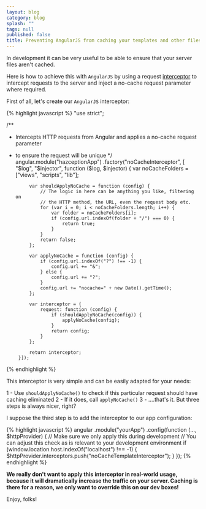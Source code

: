 ```yaml
---
layout: blog
category: blog
splash: ""
tags: null
published: false
title: Preventing AngularJS from caching your templates and other files
---
```


In development it can be very useful to be able to ensure that your server files aren't cached.

Here is how to achieve this with `AngularJS` by using a request [interceptor](https://docs.angularjs.org/api/ng/service/$http#interceptors) to intercept requests to the server and inject a no-cache request parameter where required.

First of all, let's create our `AngularJS` interceptor:

{% highlight javascript %}
"use strict";

/**
 * Intercepts HTTP requests from Angular and applies a no-cache request parameter
 * to ensure the request will be unique
 */
angular.module("hazceptionApp")
    .factory("noCacheInterceptor", [
        "$log", "$injector", function ($log, $injector) {
            var noCacheFolders = ["views", "scripts", "lib"];

            var shouldApplyNoCache = function (config) {
                // The logic in here can be anything you like, filtering on
                // the HTTP method, the URL, even the request body etc.
                for (var i = 0; i < noCacheFolders.length; i++) {
                    var folder = noCacheFolders[i];
                    if (config.url.indexOf(folder + "/") === 0) {
                        return true;
                    }
                }
                return false;
            };

            var applyNoCache = function (config) {
                if (config.url.indexOf("?") !== -1) {
                    config.url += "&";
                } else {
                    config.url += "?";
                }
                config.url += "nocache=" + new Date().getTime();
            };

            var interceptor = {
                request: function (config) {
                    if (shouldApplyNoCache(config)) {
                        applyNoCache(config);
                    }
                    return config;
                }
            };

            return interceptor;
        }]);
{% endhighlight %}

This interceptor is very simple and can be easily adapted for your needs:

1 - Use `shouldApplyNoCache()` to check if this particular request should have caching eliminated
2 - If it does, call `applyNoCache()`
3 - ....that's it. But three steps is always nicer, right?

I suppose the third step is to add the interceptor to our app configuration:

{% highlight javascript %}
angular
    .module("yourApp")
    .config(function (..., $httpProvider) {
        // Make sure we only apply this during development
        // You can adjust this check as is relevant to your development environment
        if (window.location.host.indexOf("localhost") !== -1) {
            $httpProvider.interceptors.push("noCacheTemplateInterceptor");
        }
    });
{% endhighlight %}

**We really don't want to apply this interceptor in real-world usage, because it will dramatically increase the traffic on your server. Caching is there for a reason, we only want to override this on our dev boxes!**

Enjoy, folks!
